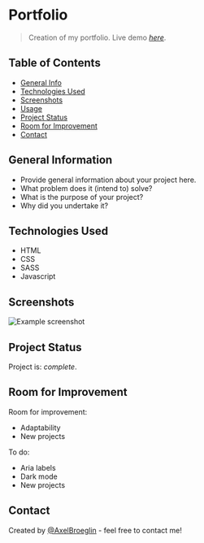 # Portfolio
> Creation of my portfolio.
> Live demo [_here_](https://www.axelbroeglin.dev).

## Table of Contents
* [General Info](#general-information)
* [Technologies Used](#technologies-used)
* [Screenshots](#screenshots)
* [Usage](#usage)
* [Project Status](#project-status)
* [Room for Improvement](#room-for-improvement)
* [Contact](#contact)
<!-- * [License](#license) -->


## General Information
- Provide general information about your project here.
- What problem does it (intend to) solve?
- What is the purpose of your project?
- Why did you undertake it?
<!-- You don't have to answer all the questions - just the ones relevant to your project. -->


## Technologies Used
- HTML
- CSS
- SASS
- Javascript


## Screenshots
![Example screenshot](./img/screenshot.png)
<!-- If you have screenshots you'd like to share, include them here. -->


## Project Status
Project is: _complete_.


## Room for Improvement
Room for improvement:
- Adaptability
- New projects

To do:
- Aria labels
- Dark mode
- New projects


## Contact
Created by [@AxelBroeglin](https://www.axelbroeglin.dev) - feel free to contact me!


<!-- Optional -->
<!-- ## License -->
<!-- This project is open source and available under the [... License](). -->

<!-- You don't have to include all sections - just the one's relevant to your project -->
